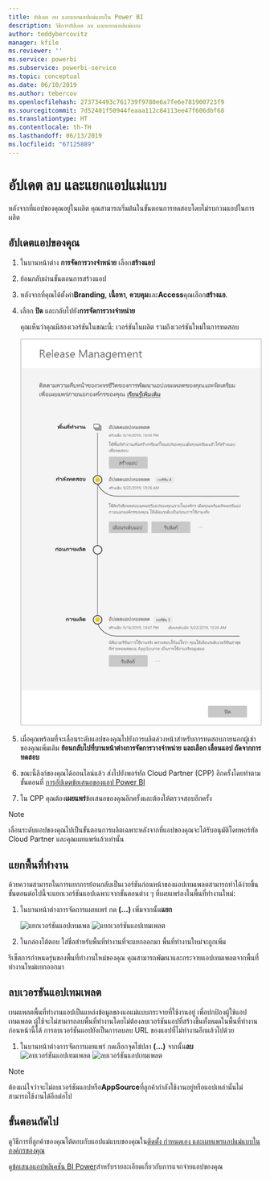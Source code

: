 ```yaml
---
title: อัปเดต ลบ และแยกแอปแม่แบบใน Power BI
description: วิธีการอัปเดต ลบ และแยกแอปแม่แบบ
author: teddybercovitz
manager: kfile
ms.reviewer: ''
ms.service: powerbi
ms.subservice: powerbi-service
ms.topic: conceptual
ms.date: 06/10/2019
ms.author: tebercov
ms.openlocfilehash: 273734493c761739f9780e6a7fe6e781900723f9
ms.sourcegitcommit: 7d52401f50944feaaa112c84113ee47f606dbf68
ms.translationtype: HT
ms.contentlocale: th-TH
ms.lasthandoff: 06/13/2019
ms.locfileid: "67125889"
---
```

# <a name="update-delete-and-extract-template-app"></a>อัปเดต ลบ และแยกแอปแม่แบบ

หลังจากที่แอปของคุณอยู่ในผลิต คุณสามารถเริ่มต้นในขั้นตอนการทดสอบโดยไม่รบกวนแอปในการผลิต
## <a name="update-your-app"></a>อัปเดตแอปของคุณ


1. ในบานหน้าต่าง **การจัดการวางจำหน่าย** เลือก**สร้างแอป**
2. ย้อนกลับผ่านขั้นตอนการสร้างแอป
3. หลังจากที่คุณได้ตั้งค่า**Branding**, **เนื้อหา**, **ควบคุม**และ**Access**คุณเลือก**สร้างแอ**.
4. เลือก **ปิด** และกลับไปยัง**การจัดการวางจำหน่าย**

   คุณเห็นว่าคุณมีสองเวอร์ชันในขณะนี้: เวอร์ชันในผลิต รวมถึงเวอร์ชันใหม่ในการทดสอบ

    ![ทั้งสองเวอร์ชันของแอปแม่แบบ](media/service-template-apps-update-extract-delete/power-bi-template-app-update.png)

5. เมื่อคุณพร้อมที่จะเลื่อนระดับแอปของคุณไปยังการผลิตล่วงหน้าสำหรับการทดสอบภายนอกผู้เช่าของคุณเพิ่มเติม **ย้อนกลับไปที่บานหน้าต่างการจัดการวางจำหน่าย** **และเลือก เลื่อนแอป ถัดจากการทดสอบ**
6. ขณะนี้ลิงก์ของคุณได้ออนไลน์แล้ว ส่งไปยังพอร์ทัล Cloud Partner (CPP) อีกครั้งโดยทำตามขั้นตอนที่ [การอัปเดตข้อเสนอของแอป Power BI](https://docs.microsoft.com/azure/marketplace/cloud-partner-portal/power-bi/cpp-update-existing-offer)
7. ใน CPP คุณต้อง**เผยแพร่**ข้อเสนอของคุณอีกครั้งและต้องให้ตรวจสอบอีกครั้ง

>[!NOTE]
>เลื่อนระดับแอปของคุณไปเป็นขั้นตอนการผลิตเฉพาะหลังจากที่แอปของคุณจะได้รับอนุมัติโดยพอร์ทัล Cloud Partner และคุณเผยแพร่แล้วเท่านั้น

## <a name="extract-workspace"></a>แยกพื้นที่ทำงาน
ด้วยความสามารถในการแยกการย้อนกลับเป็นเวอร์ชันก่อนหน้าของแอปเทมเพลตสามารถทำได้ง่ายขึ้น ขั้นตอนต่อไปนี้จะแยกเวอร์ชันแอปเฉพาะจากขั้นตอนต่าง ๆ ที่เผยแพร่ลงในพื้นที่ทำงานใหม่:

1. ในบานหน้าต่างการจัดการแผยแพร่ กด **(...)** เพิ่มจากนั้น**แยก**

    ![แยกเวอร์ชันแอปเทมเพล](media/service-template-apps-update-extract-delete/power-bi-template-app-extract.png) ![แยกเวอร์ชันแอปเทมเพลต](media/service-template-apps-update-extract-delete/power-bi-template-app-extract-dialog.png)
2. ในกล่องโต้ตอบ ใส่ชื่อสำหรับพื้นที่ทำงานที่จะแยกออกมา พื้นที่ทำงานใหม่จะถูกเพิ่ม

รีเซ็ตการกำหนดรุ่นของพื้นที่ทำงานใหม่ของคุณ คุณสามารถพัฒนาและกระจายแอปเทมเพลตจากพื้นที่ทำงานใหม่แยกออกมา

## <a name="delete-template-app-version"></a>ลบเวอรชันแอปเทมเพลต
เทมแพลตพื้นที่ทำงานแอปเป็นแหล่งข้อมูลของแอแม่แบบกระจายที่ใช้งานอยู่ เพื่อปกป้องผู้ใช้แอปเทมเพลต ผู้ใช้จะไม่สามารถลบพื้นที่ทำงานโดยไม่ต้องลบเวอร์ชันแอปที่สร้างขึ้นทั้งหมดในพื้นที่ทำงานก่อนหน้านี้ได้
การลบเวอร์ชันแอปยังเป็นการลบลบ URL ของแอปที่ไม่ทำงานอีกแล้วไปด้วย

1. ในบานหน้าต่างการจัดการเผยแพร่ กดเลือกจุดไข่ปลา **(...)** จากนั้น**ลบ**
 ![ลบเวอร์ชันแอปเทมเพลต](media/service-template-apps-update-extract-delete/power-bi-template-app-delete.png)
  ![ลบเวอร์ชันแอปเทมเพลต](media/service-template-apps-update-extract-delete/power-bi-template-app-delete-dialog.png)

>[!NOTE]
>ต้องแน่ใจว่าจะไม่ลบเวอร์ชันแอปหรือ**AppSource**ที่ลูกค้ากำลังใช้งานอยู่หรือแอปเหล่านั้นไม่สามารถใช้งานได้อีกต่อไป

## <a name="next-steps"></a>ขั้นตอนถัดไป

ดูวิธีการที่ลูกค้าของคุณโต้ตอบกับแอปแม่แบบของคุณใน[ติดตั้ง กำหนดเอง และเผยแพรแอปแม่แบบในองค์กรของคุณ](service-template-apps-install-distribute.md)

ดู[ข้อเสนอแอปพลิเคชัน BI Power](https://docs.microsoft.com/azure/marketplace/cloud-partner-portal/power-bi/cpp-power-bi-offer)สำหรับรายละเอียดเกี่ยวกับการแจกจ่ายแอปของคุณ
